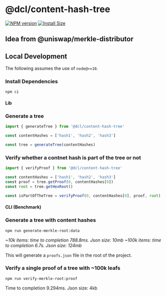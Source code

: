 # @dcl/content-hash-tree

[![NPM version](https://badge.fury.io/js/@dcl%2Fcontent-hash-tree.svg)](https://npmjs.org/package/@dcl/content-hash-tree)
[![Install Size](https://packagephobia.now.sh/badge?p=@dcl/content-hash-tree@latest)](https://packagephobia.now.sh/result?p=@dcl/content-hash-tree@latest)

## Idea from @uniswap/merkle-distributor

## Local Development

The following assumes the use of `node@>=10`.

### Install Dependencies

`npm ci`

#### Lib

### Generate a tree

```typescript
import { generateTree } from '@dcl/content-hash-tree'

const contentHashes = ['hash1', 'hash2', 'hash3']

const tree = generateTree(contentHashes)
```

### Verify whether a contnet hash is part of the tree or not

```typescript
import { verifyProof } from '@dcl/content-hash-tree'

const contentHashes = ['hash1', 'hash2', 'hash3']
const proof = tree.getProof(0, contentHashes[0])
const root = tree.getHexRoot()

const isPartOfTheTree = verifyProof(0, contentHashes[0], proof, root)
```

#### CLI (Benchmark)

### Generate a tree with content hashes

`npm run generate-merkle-root:data`

_~10k items: time to completion 788.8ms. Json size: 10mb_
_~100k items: time to completion 6.7s. Json size: 124mb_

This will generate a `proofs.json` file in the root of the project.

### Verify a single proof of a tree with ~100k leafs

`npm run verify-merkle-root:proof`

Time to completion 9.294ms. Json size: 4kb
